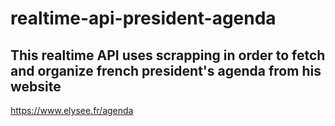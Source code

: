 # realtime-api-president-agenda

## This realtime API uses scrapping in order to fetch and organize french president's agenda from his website
https://www.elysee.fr/agenda
